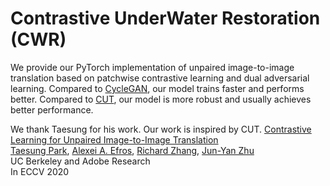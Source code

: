 

# Contrastive UnderWater Restoration (CWR)
We provide our PyTorch implementation of unpaired image-to-image translation based on patchwise contrastive learning and dual adversarial learning. Compared to [CycleGAN](https://github.com/junyanz/CycleGAN), our model trains faster and performs better. Compared to [CUT](http://taesung.me/ContrastiveUnpairedTranslation/), our model is more robust and usually achieves better performance.

We thank Taesung for his work. Our work is inspired by CUT.
[Contrastive Learning for Unpaired Image-to-Image Translation](http://taesung.me/ContrastiveUnpairedTranslation/)  
 [Taesung Park](https://taesung.me/), [Alexei A. Efros](https://people.eecs.berkeley.edu/~efros/), [Richard Zhang](https://richzhang.github.io/), [Jun-Yan Zhu](https://www.cs.cmu.edu/~junyanz/)<br>
UC Berkeley and Adobe Research<br>
In ECCV 2020
